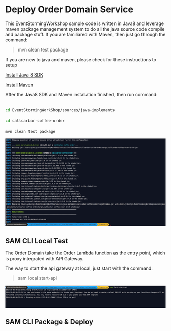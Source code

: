 # Deploy Order Domain Service

This EventStormingWorkshop sample code is written in Java8 and leverage maven package management system to do all the java source code compile and package stuff. If you are familiared with Maven, then just go through the command:

> mvn clean test package

If you are new to java and maven, please check for these instructions to setup

[Install Java 8 SDK](https://www.ntu.edu.sg/home/ehchua/programming/howto/JDK_HowTo.html)

[Install Maven](https://maven.apache.org/install.html)

After the Java8 SDK and Maven installation finished, then run command:

```bash

cd EventStormingWorkShop/sources/java-implements

cd callcarbar-coffee-order

mvn clean test package
```

![image](/documents/images/mvn-process.png)

## SAM CLI Local Test

The Order Domain take the Order Lambda function as the entry point, which is proxy integrated with API Gateway.

The way to start the api gateway at local, just start with the command:

> sam local start-api

![image](/documents/images/order-domain-sam-local-startapi.png)

## SAM CLI Package & Deploy